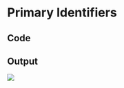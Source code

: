 # Primary Identifiers

## Code

<code-block src="ERModel/entity-with-pi.ermd"/>

## Output

![](entity-with-pi.png)
